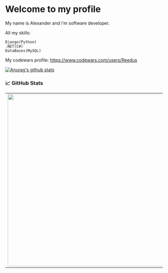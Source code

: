 # Welcome to my profile



My name is Alexander and i'm software developer.

All my skills:

  ```
  Django(Python)
  .NET(C#)
  DataBases(MySQL)
  ```

My codewars profile: https://www.codewars.com/users/Reedus

[![Anurag's github stats](https://github-readme-stats.vercel.app/api?username=Reedus0)](https://github.com/anuraghazra/github-readme-stats)
### 📈 GitHub Stats
<p align="center">
  <table>
  <tr>
      <td><img width="550px" align="left" src="https://github-readme-stats.vercel.app/api?username=extremecodetv&hide_border=true&count_private=false&layout=compact&hide_title=true&show_icons=true" /></td>
      <td><img width="550px" src="https://github-readme-stats.vercel.app/api/top-langs/?username=reedus0&hide=html&layout=compact&hide_border=true&hide_title=true" /></td>
  </tr>   
</table>
</p>
